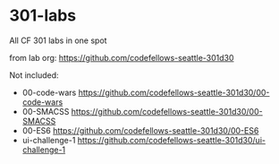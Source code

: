 # 301-labs
All CF 301 labs in one spot

from lab org: https://github.com/codefellows-seattle-301d30

Not included: 
- 00-code-wars https://github.com/codefellows-seattle-301d30/00-code-wars
- 00-SMACSS https://github.com/codefellows-seattle-301d30/00-SMACSS
- 00-ES6 https://github.com/codefellows-seattle-301d30/00-ES6
- ui-challenge-1 https://github.com/codefellows-seattle-301d30/ui-challenge-1